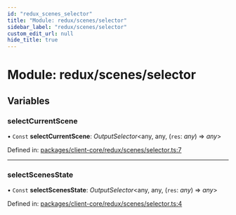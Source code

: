 ```yaml
---
id: "redux_scenes_selector"
title: "Module: redux/scenes/selector"
sidebar_label: "redux/scenes/selector"
custom_edit_url: null
hide_title: true
---
```


# Module: redux/scenes/selector

## Variables

### selectCurrentScene

• `Const` **selectCurrentScene**: *OutputSelector*<any, any, (`res`: *any*) => *any*\>

Defined in: [packages/client-core/redux/scenes/selector.ts:7](https://github.com/xr3ngine/xr3ngine/blob/56376a778/packages/client-core/redux/scenes/selector.ts#L7)

___

### selectScenesState

• `Const` **selectScenesState**: *OutputSelector*<any, any, (`res`: *any*) => *any*\>

Defined in: [packages/client-core/redux/scenes/selector.ts:4](https://github.com/xr3ngine/xr3ngine/blob/56376a778/packages/client-core/redux/scenes/selector.ts#L4)
